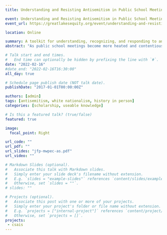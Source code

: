```yaml
---
title: Understanding and Resisting Antisemitism in Public School Meetings

event: Understanding and Resisting Antisemitism in Public School Meetings
event_url: https://greatlakesequity.org/event/understanding-and-resisting-antisemitism-public-school-meetings

location: Online

summary: A toolkit for understanding, recognizing, and responding to antisemitism in public school meetings.
abstract: "As public school meetings become more heated and contentious along a range of different issues, from disagreements on matters of protecting public health, to maintaining historical accuracy in the curriculum, the incidence of antisemitic statements, connections with tropes, and the enactment of behaviors have risen alongside these increasingly heated events. This Virtual Roundtable provides an overview of these antisemitic incidents when they occur, connecting them with broader socio-historical contexts, and providing strategies for dealing with them. This Roundtable was facilitated on behalf of the Midwest & Plains Equity Center."

# Talk start and end times.
#   End time can optionally be hidden by prefixing the line with `#`.
date: "2022-02-16"
#date_end: "2022-02-16T16:30:00"
all_day: true

# Schedule page publish date (NOT talk date).
publishDate: "2017-01-01T00:00:00Z"

authors: [admin]
tags: [antisemitism, white nationalism, history in person]
categories: [scholarship, useable knowledge]

# Is this a featured talk? (true/false)
featured: true

image:
  focal_point: Right

url_code: ""
url_pdf: ""
url_slides: "jfp-mwpec-as.pdf"
url_video: ""

# Markdown Slides (optional).
#   Associate this talk with Markdown slides.
#   Simply enter your slide deck's filename without extension.
#   E.g. `slides = "example-slides"` references `content/slides/example-slides.md`.
#   Otherwise, set `slides = ""`.
# slides: ""

# Projects (optional).
#   Associate this post with one or more of your projects.
#   Simply enter your project's folder or file name without extension.
#   E.g. `projects = ["internal-project"]` references `content/project/deep-learning/index.md`.
#   Otherwise, set `projects = []`.
projects:
 - csais
---
```

